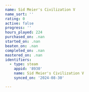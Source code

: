 ```yaml
---
name: Sid Meier's Civilization V
name_sort: ''
rating: 0
active: false
progress: ''
hours_played: 224
purchased_on: .nan
started_on: .nan
beaten_on: .nan
completed_on: .nan
mastered_on: .nan
identifiers:
  - type: steam
    appid: '8930'
    name: Sid Meier's Civilization V
    synced_on: '2024-08-30'

---
```

